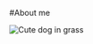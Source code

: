 #About me  

![Cute dog in grass](https://ethanstowe.github.io/Ethan-Stowe-CNU/images/moingrass.jpg)
